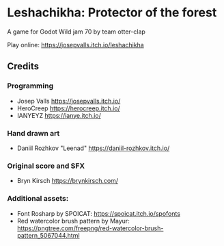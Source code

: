# Leshachikha: Protector of the forest
A game for Godot Wild jam 70
by team otter-clap

Play online: https://josepvalls.itch.io/leshachikha

## Credits
### Programming
* Josep Valls https://josepvalls.itch.io/
* HeroCreep https://herocreep.itch.io/
* IANYEYZ https://ianye.itch.io/

### Hand drawn art
* Daniil Rozhkov "Leenad" https://daniil-rozhkov.itch.io/

### Original score and SFX
* Bryn Kirsch https://brynkirsch.com/

### Additional assets:
* Font Rosharp by SPOICAT: https://spoicat.itch.io/spofonts
* Red watercolor brush pattern by Mayur: https://pngtree.com/freepng/red-watercolor-brush-pattern_5067044.html
